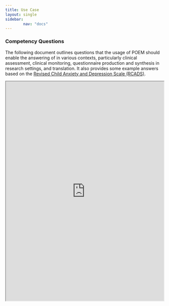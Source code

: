 ```yaml
---
title: Use Case
layout: single
sidebar:
        nav: "docs"
---
```


### Competency Questions

The following document outlines questions that the usage of POEM should enable the answering of in various contexts, particularly clinical assessment, clinical monitoring, questionnaire production and synthesis in research settings, and translation. It also provides some example answers based on the [Revised Child Anxiety and Depression Scale (RCADS)](https://rcads.ucla.edu/).

<iframe width="100%" height="700" src="https://docs.google.com/document/d/e/2PACX-1vQ1PXDzr9JEOUZ5ZE2H8lMywyOZMc8wTfhqRmjn9zZGYPI817E1ENdFH8XXwYG-j_jeEyeTTz60Lite/pub?embedded=true"></iframe>
